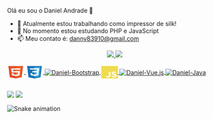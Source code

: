  Olá eu sou o Daniel Andrade 👋

- 🔭 Atualmente estou trabalhando como impressor de silk!
- 🌱 No momento estou estudando PHP e JavaScript
- 📫 Meu contato é: danny83910@gmail.com

<div align="center">
  <a href="https://github.com/danielandradedasilva">
  <img height="180em" src="https://github-readme-stats.vercel.app/api?username=danielandradedasilva&show_icons=true&theme=dracula&include_all_commits=true&count_private=true"/>
  <img height="180em" src="https://github-readme-stats.vercel.app/api/top-langs/?username=danielandradedasilva&layout=compact&langs_count=7&theme=dracula"/>
</div>
<div style="display: inline_block"><br>
   <img align="center" alt="Daniel-HTML" height="30" width="40" src="https://raw.githubusercontent.com/devicons/devicon/master/icons/html5/html5-original.svg">
  <img align="center" alt="Daniel-CSS" height="30" width="40" src="https://raw.githubusercontent.com/devicons/devicon/master/icons/css3/css3-original.svg">
   <img align="center" alt="Daniel-Bootstrap" height="30" width="40" src="https://cdn.jsdelivr.net/gh/devicons/devicon/icons/bootstrap/bootstrap-plain.svg" />
  <img align="center" alt="Daniel-Js" height="30" width="40" src="https://raw.githubusercontent.com/devicons/devicon/master/icons/javascript/javascript-plain.svg">
  <img align="center" alt="Daniel-Vue.js" height="30" width="40" src="https://cdn.jsdelivr.net/gh/devicons/devicon/icons/vuejs/vuejs-original.svg" />
  <img align="center" alt="Daniel-Java" height="30" width="40" src="https://cdn.jsdelivr.net/gh/devicons/devicon/icons/java/java-original-wordmark.svg" />
  
  ##
 
<div>
  
  <a href = "danny83910@gmail.com"><img src="https://img.shields.io/badge/Gmail-D14836?style=for-the-badge&logo=gmail&logoColor=white"></a>
  <a href="https://www.linkedin.com/in/daniel-andrade-da-silva" target="_blank"><img src="https://img.shields.io/badge/-LinkedIn-%230077B5?style=for-the-badge&logo=linkedin&logoColor=white" target="_blank"></a> 
 
  ![Snake animation]("https://github.com/danielandradedasilva/danielandradedasilva/blob/output/github-contribution-grid-snake.svg)
 
</div>


